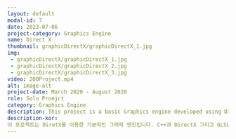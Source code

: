 ```yaml
---
layout: default
modal-id: 7
date: 2023-07-06
project-category: Graphics Engine
name: Direct X
thumbnail: graphicDirectX/graphicDirectX_1.jpg
img: 
 - graphicDirectX/graphicDirectX_1.jpg
 - graphicDirectX/graphicDirectX_2.jpg
 - graphicDirectX/graphicDirectX_3.jpg
video: 200Project.mp4
alt: image-alt
project-date: March 2020 - August 2020
role: Solo Proejct
category: Graphics Engine
description: This project is a basic Graphics engine developed using DirectX. It's a solo project created with C++, DirectX, and GLSL. <br/> This graphics engine project was initiated to learn and apply DirectX. It encompasses simple and fundamental graphics engine functionalities. <br/> - Keyboard and mouse Input <br/> - Window creation and control <br/> - Create simple shapes <br/> - Model transform (rotation, translation) <br/> - Implementation Math Library <br/> This graphics engine project includes very basic functionalities, but it was initiated to learn a new graphics API called DirectX, which I wasn't familiar with as I usually used OpenGL. DirectX was completely new to me, and I had never studied it before, so there were many challenges from the beginning. However, through this project, I gained the joy of challenging myself with something new and the courage to face any new program or API, knowing that I can learn and improve even when encountering unfamiliar territory.
description-kor: 
이 프로젝트는 DiretX를 이용한 기본적인 그래픽 엔진입니다. C++과 DirectX 그리고 GLSL을 활용하여 제작한 1인 프로젝트 입니다. <br/> 이 그래픽 엔진은 DiretX를 공부하고 활용하는 방법을 배우기 위해 시작된 프로젝트입니다. 간단하고 기초적인 그래픽 엔진의 기능을 포함하고 있습니다. <br/> - 키보드 및 마우스 인풋 <br/> - 윈도우 창 생성 및 제어 <br/> - 간단한 도형을 생성 <br/> - 모델 변환 (회전, 이동) <br/> - Math Library 구현 <br/> 이 그래픽 엔진은 매우 기초적인 기능을 포함하고 있지만 평소 자주 사용하던 OpenGL이 아니라 DirectX라는 새로운 그래픽 API를 배우기 위한 프로젝트였습니다. DirectX는 아예 처음이었고 그 동안 공부해 본 적이 없었기 때문에 시작 부터 많은 난관이있었지만 이를 통해 새로운 것에 도전하는 즐거움과 어떤 새로운 프로그램이나 API를 마주하더라도 배우고 발전 시킬 수 있을 것 같다는 용기를 얻을 수 있었습니다. 
---
```

